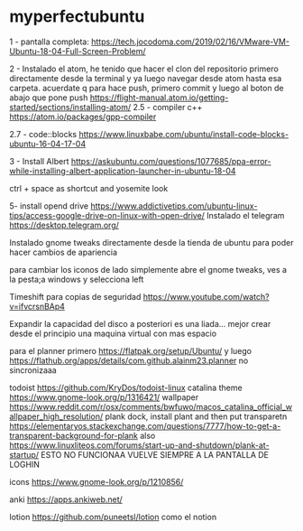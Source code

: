 # myperfectubuntu


1 - pantalla completa: https://tech.jocodoma.com/2019/02/16/VMware-VM-Ubuntu-18-04-Full-Screen-Problem/ 

2 - Instalado el atom, he tenido que hacer el clon del repositorio primero directamente desde la terminal y ya luego navegar desde atom hasta esa carpeta. acuerdate q para hace push, primero commit y luego al boton de abajo que pone push
https://flight-manual.atom.io/getting-started/sections/installing-atom/
2.5 - compiler c++ https://atom.io/packages/gpp-compiler

2.7 - code::blocks https://www.linuxbabe.com/ubuntu/install-code-blocks-ubuntu-16-04-17-04

3 - Install Albert https://askubuntu.com/questions/1077685/ppa-error-while-installing-albert-application-launcher-in-ubuntu-18-04

ctrl + space as shortcut and yosemite look


5- install opend drive https://www.addictivetips.com/ubuntu-linux-tips/access-google-drive-on-linux-with-open-drive/
Instalado el telegram https://desktop.telegram.org/

Instalado gnome tweaks directamente desde la tienda de ubuntu para poder hacer cambios de apariencia




para cambiar los iconos de lado simplemente abre el gnome tweaks, ves a la pesta;a windows y selecciona left

Timeshift para copias de seguridad https://www.youtube.com/watch?v=ifvcrsnBAp4

Expandir la capacidad del disco a posteriori es una liada... mejor crear desde el principio una maquina virtual con mas espacio

para el planner primero https://flatpak.org/setup/Ubuntu/
y luego https://flathub.org/apps/details/com.github.alainm23.planner no sincronizaaa

todoist https://github.com/KryDos/todoist-linux
catalina theme https://www.gnome-look.org/p/1316421/
wallpaper https://www.reddit.com/r/osx/comments/bwfuwo/macos_catalina_official_wallpaper_high_resolution/
plank dock, install plant and then put transparetn https://elementaryos.stackexchange.com/questions/7777/how-to-get-a-transparent-background-for-plank
also https://www.linuxliteos.com/forums/start-up-and-shutdown/plank-at-startup/ ESTO NO FUNCIONAA VUELVE SIEMPRE A LA PANTALLA DE LOGHIN

icons https://www.gnome-look.org/p/1210856/

anki https://apps.ankiweb.net/

lotion https://github.com/puneetsl/lotion como el notion
